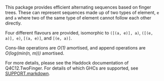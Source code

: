 This package provides efficient alternating sequences based on finger trees. These can represent sequences made up of two types of element, `e` and `a`  where two of the same type of element cannot follow each other directly.

Four different flavours are provided, isomorphic to `([(a, e)], a)`, `([(e, a)], e)`, `[(a, e)]`, and `[(e, a)]`.

Cons-like operations are *O(1)* amortised, and append operations are *O(log(min(n, m)))* amortised.

For more details, please see the Haddock documentation of Q4C12.TwoFinger. For details of which GHCs are supported, see [SUPPORT.markdown](SUPPORT.markdown).
